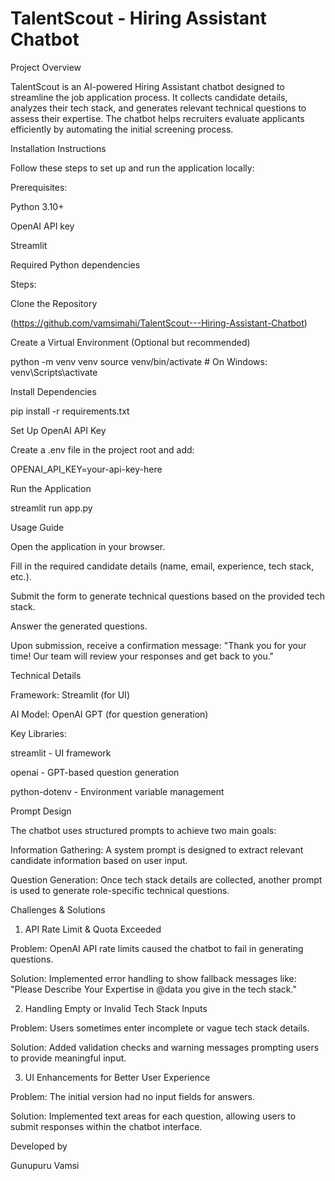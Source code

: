 # TalentScout - Hiring Assistant Chatbot

Project Overview

TalentScout is an AI-powered Hiring Assistant chatbot designed to streamline the job application process. It collects candidate details, analyzes their tech stack, and generates relevant technical questions to assess their expertise. The chatbot helps recruiters evaluate applicants efficiently by automating the initial screening process.

Installation Instructions

Follow these steps to set up and run the application locally:

Prerequisites:

Python 3.10+

OpenAI API key

Streamlit

Required Python dependencies

Steps:

Clone the Repository

(https://github.com/vamsimahi/TalentScout---Hiring-Assistant-Chatbot)

Create a Virtual Environment (Optional but recommended)

python -m venv venv
source venv/bin/activate  # On Windows: venv\Scripts\activate

Install Dependencies

pip install -r requirements.txt

Set Up OpenAI API Key

Create a .env file in the project root and add:

OPENAI_API_KEY=your-api-key-here

Run the Application

streamlit run app.py

Usage Guide

Open the application in your browser.

Fill in the required candidate details (name, email, experience, tech stack, etc.).

Submit the form to generate technical questions based on the provided tech stack.

Answer the generated questions.

Upon submission, receive a confirmation message: "Thank you for your time! Our team will review your responses and get back to you."

Technical Details

Framework: Streamlit (for UI)

AI Model: OpenAI GPT (for question generation)

Key Libraries:

streamlit - UI framework

openai - GPT-based question generation

python-dotenv - Environment variable management

Prompt Design

The chatbot uses structured prompts to achieve two main goals:

Information Gathering: A system prompt is designed to extract relevant candidate information based on user input.

Question Generation: Once tech stack details are collected, another prompt is used to generate role-specific technical questions.

Challenges & Solutions

1. API Rate Limit & Quota Exceeded

Problem: OpenAI API rate limits caused the chatbot to fail in generating questions.

Solution: Implemented error handling to show fallback messages like: "Please Describe Your Expertise in @data you give in the tech stack."

2. Handling Empty or Invalid Tech Stack Inputs

Problem: Users sometimes enter incomplete or vague tech stack details.

Solution: Added validation checks and warning messages prompting users to provide meaningful input.

3. UI Enhancements for Better User Experience

Problem: The initial version had no input fields for answers.

Solution: Implemented text areas for each question, allowing users to submit responses within the chatbot interface.

Developed by

Gunupuru Vamsi
